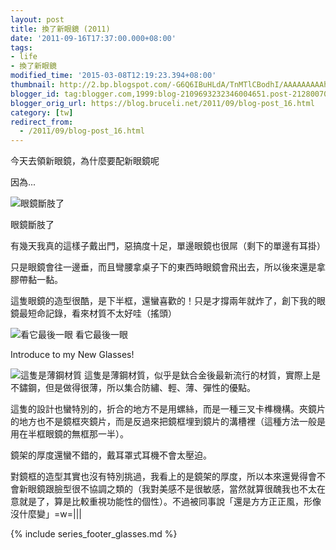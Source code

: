 ```yaml
---
layout: post
title: 換了新眼鏡 (2011)
date: '2011-09-16T17:37:00.000+08:00'
tags:
- life
- 換了新眼鏡
modified_time: '2015-03-08T12:19:23.394+08:00'
thumbnail: http://2.bp.blogspot.com/-G6Q6IBuHLdA/TnMTlCBodhI/AAAAAAAAAhM/oIDY20MNHYc/s72-c/IMG_0023.JPG
blogger_id: tag:blogger.com,1999:blog-2109693232346004651.post-2128007028205703441
blogger_orig_url: https://blog.bruceli.net/2011/09/blog-post_16.html
category: [tw]
redirect_from:
  - /2011/09/blog-post_16.html
---
```


今天去領新眼鏡，為什麼要配新眼鏡呢

因為...

![眼鏡斷肢了](http://2.bp.blogspot.com/-G6Q6IBuHLdA/TnMTlCBodhI/AAAAAAAAAhM/oIDY20MNHYc/s400/IMG_0023.JPG)

眼鏡斷肢了

有幾天我真的這樣子戴出門，惡搞度十足，單邊眼鏡也很屌（剩下的單邊有耳掛）

只是眼鏡會往一邊垂，而且彎腰拿桌子下的東西時眼鏡會飛出去，所以後來還是拿膠帶黏一黏。

這隻眼鏡的造型很酷，是下半框，還蠻喜歡的！只是才撐兩年就炸了，創下我的眼鏡最短命記錄，看來材質不太好哇（搖頭）

![看它最後一眼](http://4.bp.blogspot.com/-dzSnO3pJ5IE/TnMTmUH49qI/AAAAAAAAAhU/UJV8p5K8UNY/s400/IMG_0028.JPG)
看它最後一眼

Introduce to my New Glasses!

![這隻是薄鋼材質](http://2.bp.blogspot.com/-mbnOA1M3mas/TnMTm9bXKhI/AAAAAAAAAhY/978sBvLL4qo/s400/IMG_0029.JPG)
這隻是薄鋼材質，似乎是鈦合金後最新流行的材質，實際上是不鏽鋼，但是做得很薄，所以集合防繡、輕、薄、彈性的優點。

這隻的設計也蠻特別的，折合的地方不是用螺絲，而是一種三叉卡榫機構。夾鏡片的地方也不是鏡框夾鏡片，而是反過來把鏡框埋到鏡片的溝槽裡（這種方法一般是用在半框眼鏡的無框那一半）。

鏡架的厚度還蠻不錯的，戴耳罩式耳機不會太壓迫。

對鏡框的造型其實也沒有特別挑過，我看上的是鏡架的厚度，所以本來還覺得會不會新眼鏡跟臉型很不協調之類的（我對美感不是很敏感，當然就算很醜我也不太在意就是了，算是比較重視功能性的個性）。不過被同事說「還是方方正正風，形像沒什麼變」=w=|||

{% include series_footer_glasses.md %}
